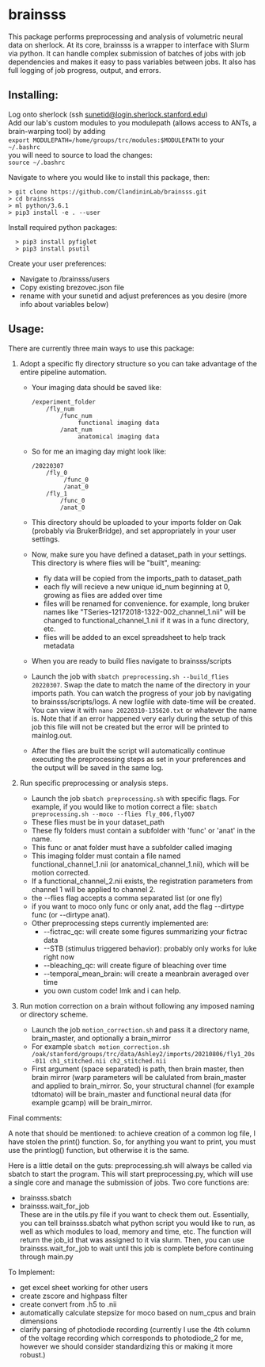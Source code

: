 # brainsss
This package performs preprocessing and analysis of volumetric neural data on sherlock. At its core, brainsss is a wrapper to interface with Slurm via python. It can handle complex submission of batches of jobs with job dependencies and makes it easy to pass variables between jobs. It also has full logging of job progress, output, and errors.

## Installing:

Log onto sherlock (ssh sunetid@login.sherlock.stanford.edu)  
Add our lab's custom modules to you modulepath (allows access to ANTs, a brain-warping tool) by adding  
```export MODULEPATH=/home/groups/trc/modules:$MODULEPATH``` to your
```~/.bashrc```  
you will need to source to load the changes:  
```source ~/.bashrc```

Navigate to where you would like to install this package, then:  
```shell
> git clone https://github.com/ClandininLab/brainsss.git
> cd brainsss
> ml python/3.6.1
> pip3 install -e . --user
```

Install required python packages:
```shell
  > pip3 install pyfiglet
  > pip3 install psutil
```

Create your user preferences:  
- Navigate to /brainsss/users
- Copy existing brezovec.json file
- rename with your sunetid and adjust preferences as you desire (more info about variables below)

## Usage:

There are currently three main ways to use this package:
1) Adopt a specific fly directory structure so you can take advantage of the entire pipeline automation.
      - Your imaging data should be saved like:

          ```
          /experiment_folder
              /fly_num
                  /func_num
                       functional imaging data
                  /anat_num
                       anatomical imaging data
          ```

      - So for me an imaging day might look like:
    
          ```
          /20220307
              /fly_0
                   /func_0
                   /anat_0
              /fly_1
                  /func_0
                  /anat_0
          ```

      - This directory should be uploaded to your imports folder on Oak (probably via BrukerBridge), and set appropriately in your user settings.
      - Now, make sure you have defined a dataset_path in your settings. This directory is where flies will be "built", meaning:
        -   fly data will be copied from the imports_path to dataset_path
        -   each fly will recieve a new unique id_num beginning at 0, growing as flies are added over time
        -   files will be renamed for convenience. for example, long bruker names like "TSeries-12172018-1322-002_channel_1.nii" will be changed to functional_channel_1.nii if it was in a func directory, etc.
        -   flies will be added to an excel spreadsheet to help track metadata
      - When you are ready to build flies navigate to brainsss/scripts
      - Launch the job with ```sbatch preprocessing.sh --build_flies 20220307```. Swap the date to match the name of the directory in your imports path. You can watch the progress of your job by navigating to brainsss/scripts/logs. A new logfile with date-time will be created. You can view it with ```nano 20220310-135620.txt``` or whatever the name is. Note that if an error happened very early during the setup of this job this file will not be created but the error will be printed to mainlog.out.
      - After the flies are built the script will automatically continue executing the preprocessing steps as set in your preferences and the output will be saved in the same log.

2) Run specific preprocessing or analysis steps.
      - Launch the job ```sbatch preprocessing.sh``` with specific flags. For example, if you would like to motion correct a file: ```sbatch preprocessing.sh --moco --flies fly_006,fly007```
      - These flies must be in your dataset_path
      - These fly folders must contain a subfolder with 'func' or 'anat' in the name.
      - This func or anat folder must have a subfolder called imaging
      - This imaging folder must contain a file named functional_channel_1.nii (or anatomical_channel_1.nii), which will be motion corrected.
      - If a functional_channel_2.nii exists, the registration parameters from channel 1 will be applied to channel 2.
      - the --flies flag accepts a comma separated list (or one fly)
      - if you want to moco only func or only anat, add the flag --dirtype func (or --dirtype anat).
      - Other preprocessing steps currently implemented are:
        -  --fictrac_qc: will create some figures summarizing your fictrac data 
        -  --STB (stimulus triggered behavior): probably only works for luke right now 
        -  --bleaching_qc: will create figure of bleaching over time
        -  --temporal_mean_brain: will create a meanbrain averaged over time
        -  you own custom code! lmk and i can help.

3) Run motion correction on a brain without following any imposed naming or directory scheme.
      - Launch the job `motion_correction.sh` and pass it a directory name, brain_master, and optionally a brain_mirror
      - For example ```sbatch motion_correction.sh /oak/stanford/groups/trc/data/Ashley2/imports/20210806/fly1_20s-011 ch1_stitched.nii ch2_stitched.nii```
      - First argument (space separated) is path, then brain master, then brain mirror (warp parameters will be calulated from brain_master and applied to brain_mirror. So, your structural channel (for example tdtomato) will be brain_master and functional neural data (for example gcamp) will be brain_mirror.

Final comments:

A note that should be mentioned: to achieve creation of a common log file, I have stolen the print() function. So, for anything you want to print, you must use the printlog() function, but otherwise it is the same.

Here is a little detail on the guts:
preprocessing.sh will always be called via sbatch to start the program. This will start preprocessing.py, which will use a single core and manage the submission of jobs. Two core functions are:
- brainsss.sbatch
- brainsss.wait_for_job   
These are in the utils.py file if you want to check them out.
Essentially, you can tell brainsss.sbatch what python script you would like to run, as well as which modules to load, memory and time, etc.
The function will return the job_id that was assigned to it via slurm. Then, you can use brainsss.wait_for_job to wait until this job is complete before continuing through main.py

To Implement:
- get excel sheet working for other users
- create zscore and highpass filter
- create convert from .h5 to .nii
- automatically calculate stepsize for moco based on num_cpus and brain dimensions
- clarify parsing of photodiode recording (currently I use the 4th column of the voltage recording which corresponds to photodiode_2 for me, however we should consider standardizing this or making it more robust.)
